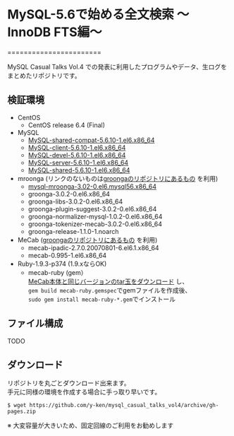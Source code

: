 # MySQL-5.6で始める全文検索 〜InnoDB FTS編〜
=======================

MySQL Casual Talks Vol.4 での発表に利用したプログラムやデータ、生ログをまとめたリポジトリです。

## 検証環境
* CentOS
  * CentOS release 6.4 (Final)
* MySQL
  * [MySQL-shared-compat-5.6.10-1.el6.x86_64](http://y-ken.github.io/package/centos/6/x86_64/MySQL-shared-compat-5.6.10-1.el6.x86_64.rpm)
  * [MySQL-client-5.6.10-1.el6.x86_64](http://y-ken.github.io/package/centos/6/x86_64/MySQL-client-5.6.10-1.el6.x86_64.rpm)
  * [MySQL-devel-5.6.10-1.el6.x86_64](http://y-ken.github.io/package/centos/6/x86_64/MySQL-devel-5.6.10-1.el6.x86_64.rpm)
  * [MySQL-server-5.6.10-1.el6.x86_64](http://y-ken.github.io/package/centos/6/x86_64/MySQL-server-5.6.10-1.el6.x86_64.rpm)
  * [MySQL-shared-5.6.10-1.el6.x86_64](http://y-ken.github.io/package/centos/6/x86_64/MySQL-shared-5.6.10-1.el6.x86_64.rpm)
* mroonga (リンクのないものは[groongaのリポジトリにあるもの](http://packages.groonga.org/centos/6/x86_64/Packages/) を利用)
  * [mysql-mroonga-3.02-0.el6.mysql56.x86_64](http://y-ken.github.io/package/centos/6/x86_64/mysql-mroonga-3.02-0.el6.mysql56.x86_64.rpm)
  * groonga-3.0.2-0.el6.x86_64
  * groonga-libs-3.0.2-0.el6.x86_64
  * groonga-plugin-suggest-3.0.2-0.el6.x86_64
  * groonga-normalizer-mysql-1.0.2-0.el6.x86_64
  * groonga-tokenizer-mecab-3.0.2-0.el6.x86_64
  * groonga-release-1.1.0-1.noarch
* MeCab ([groongaのリポジトリにあるもの](http://packages.groonga.org/centos/6/x86_64/Packages/) を利用)
  * mecab-ipadic-2.7.0.20070801-6.el6.1.x86_64
  * mecab-0.995-1.el6.x86_64
* Ruby-1.9.3-p374 (1.9.xならOK)
  * mecab-ruby (gem）  
  [MeCab本体と同じバージョンのtar玉をダウンロード](https://code.google.com/p/mecab/downloads/list?can=2&q=mecab-ruby&colspec=Filename+Summary+Uploaded+ReleaseDate+Size+DownloadCount) し、  
  `gem build mecab-ruby.gemspec`でgemファイルを作成後、  
  `sudo gem install mecab-ruby-*.gem`でインストール


## ファイル構成
TODO

## ダウンロード
リポジトリを丸ごとダウンロード出来ます。  
手元に同様の環境を作成する場合に手っ取り早いです。
```
$ wget https://github.com/y-ken/mysql_casual_talks_vol4/archive/gh-pages.zip
```
※ 大変容量が大きいため、固定回線のご利用をお勧めします

